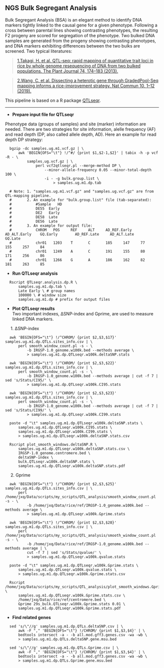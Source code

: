 ## NGS Bulk Segregant Analysis
Bulk Segregant Analysis (BSA) is an elegant method to identify DNA markers tightly linked to the causal gene for a given phenotype. Following a cross between parental lines showing contrasting phenotypes, the resulting F2 progeny are scored for segregation of the phenotype. Two bulked DNA samples are generated from the progeny showing contrasting phenotypes, and DNA markers exhibiting differences between the two bulks are screened. Two typical literatures:
>[1.Takagi, H. et al. QTL-seq: rapid mapping of quantitative trait loci in rice by whole genome resequencing of DNA from two bulked populations. The Plant Journal 74, 174–183 (2013).](https://onlinelibrary.wiley.com/doi/abs/10.1111/tpj.12105)</br>

>[2.Wang, C. et al. Dissecting a heterotic gene through GradedPool-Seq mapping informs a rice-improvement strategy. Nat Commun 10, 1–12 (2019).](https://www.nature.com/articles/s41467-019-11017-y)</br>

This pipeline is based on a R package [QTLseqr](https://acsess.onlinelibrary.wiley.com/doi/full/10.3835/plantgenome2018.01.0006).

---
* **Prepare input file for QTLseqr**

Phenotype data (groups of samples) and site (marker) information are needed. There are two strategies for site information, alelle frequency (AF) and read depth (DP, also called allele depth, AD). Here an example for read depth DP strategy:

```
  bgzip -dc samples.ug.m1.vcf.gz | \
      awk 'BEGIN{OFS="\t"} !/^#/ {print $1,$2-1,$2}' | tabix -h -p vcf -R - \
          samples.ug.vcf.gz | \
              perl vcf2qtlseqr.pl --merge-method DP \
                  --minor-allele-frequency 0.05 --minor-total-depth 100 \
                  -i - -g bulk.group.list \
                      > samples.ug.m1.dp.tab

  # Note: 1. "samples.ug.m1.vcf.gz" and "samples.ug.vcf.gz" are from QTL-mapping pipeline.
  #       2. An example for "bulk.group.list" file (tab-separated):
  #           #Sample	HD
  #           DE55	Early
  #           DE2	Early
  #           DE58	Late
  #           DE56	Late
  #       3. An example for output file:
  #           CHROM   POS     REF     ALT     AD_REF.Early    AD_ALT.Early    GQ.Early        AD_REF.Late     AD_ALT.Late     GQ.Late
  #           chr01   1203    T       C       185     147     77      155     257     84
  #           chr01   1249    A       C       191     155     80      171     256     86
  #           chr01   1266    G       A       186     162     82      181     263     85
```

* **Run QTLseqr analysis**

```
  Rscript QTLseqr.analysis.dp.R \
      samples.ug.m1.dp.tab \
      Late Early \ # group names
      100000 \ # window size
      samples.ug.m1.dp # prefix for output files
```

* **Plot QTLseqr results**</br>
Two important indexes, ΔSNP-index and Gprime, are used to measure linked DNA markers. </br>

&emsp; 1. ΔSNP-index
```
  awk 'BEGIN{OFS="\t"} !/^CHROM/ {print $2,$3,$17}' samples.ug.m1.dp.QTLs.sites_info.csv | \
      perl smooth_window_count.pl -s - \
          -b IRGSP-1.0_genome.w100k.bed --methods average \
          > samples.ug.m1.dp.QTLseqr.w100k.deltaSNP.stats
  
  awk 'BEGIN{OFS="\t"} !/^CHROM/ {print $2,$3,$22}' samples.ug.m1.dp.QTLs.sites_info.csv | \
      perl smooth_window_count.pl -s - \
          -b IRGSP-1.0_genome.w100k.bed --methods average | cut -f 7 | sed 's/Stats/CI95/' \
          > samples.ug.m1.dp.QTLseqr.w100k.CI95.stats
  
  awk 'BEGIN{OFS="\t"} !/^CHROM/ {print $2,$3,$23}' samples.ug.m1.dp.QTLs.sites_info.csv | \
      perl smooth_window_count.pl -s - \
          -b IRGSP-1.0_genome.w100k.bed --methods average | cut -f 7 | sed 's/Stats/CI99/' \
          > samples.ug.m1.dp.QTLseqr.w100k.CI99.stats
  
  paste -d "\t" samples.ug.m1.dp.QTLseqr.w100k.deltaSNP.stats \
      samples.ug.m1.dp.QTLseqr.w100k.CI95.stats \
      samples.ug.m1.dp.QTLseqr.w100k.CI99.stats \
      > samples.ug.m1.dp.QTLseqr.w100k.deltaSNP.stats.csv

  Rscript plot_smooth_windows.deltaSNP.R \
      samples.ug.m1.dp.QTLseqr.w100k.deltaSNP.stats.csv \
      IRGSP-1.0_genome.centromere.bed \
      deltaSNP-index \
      bulk.QTLseqr.w100k.deltaSNP.stats \
      samples.ug.m1.dp.QTLseqr.w100k.deltaSNP.stats.pdf
```

&emsp; 2. Gprime
```
  awk 'BEGIN{OFS="\t"} !/^CHROM/ {print $2,$3,$25}' samples.ug.m1.dp.QTLs.sites_info.csv | \
      perl /home/jxq/Data/scripts/my_scripts/QTL_analysis/smooth_window_count.pl -s - \
          -b /home/jxq/Data/rice/ref/IRGSP-1.0_genome.w100k.bed --methods average \
          > samples.ug.m1.dp.QTLseqr.w100k.Gprime.stats
  
  awk 'BEGIN{OFS="\t"} !/^CHROM/ {print $2,$3,$28}' samples.ug.m1.dp.QTLs.sites_info.csv | \
      perl /home/jxq/Data/scripts/my_scripts/QTL_analysis/smooth_window_count.pl -s - \
          -b /home/jxq/Data/rice/ref/IRGSP-1.0_genome.w100k.bed --methods average | \
          cut -f 7 | sed 's/Stats/qvalue/' \
          > samples.ug.m1.dp.QTLseqr.w100k.qvalue.stats
  
  paste -d "\t" samples.ug.m1.dp.QTLseqr.w100k.Gprime.stats \
      samples.ug.m1.dp.QTLseqr.w100k.qvalue.stats \
      > samples.ug.m1.dp.QTLseqr.w100k.Gprime.stats.csv

  Rscript /home/jxq/Data/scripts/my_scripts/QTL_analysis/plot_smooth_windows.Gprime.R \
      samples.ug.m1.dp.QTLseqr.w100k.Gprime.stats.csv \
      /home/jxq/Data/rice/ref/centromere.bed \
      Gprime 29s_bulk.QTLseqr.w100k.Gprime.stats 0.01 \
      samples.ug.m1.dp.QTLseqr.w100k.Gprime.stats.pdf
```

* **Find related genes**
```
  sed 's/\"//g' samples.ug.m1.dp.QTLs.deltaSNP.csv | \
      awk -F "," 'BEGIN{OFS="\t"} !/CHROM/ {print $1,$3,$4}' | \
      bedtools intersect -a - -b all.mod.gff3.genes.csv -wa -wb \
      > samples.ug.m1.dp.QTLs.deltaSNP.gene.msu.bed

  sed 's/\"//g' samples.ug.m1.dp.QTLs.Gprime.csv | \
      awk -F "," 'BEGIN{OFS="\t"} !/CHROM/ {print $1,$3,$4}' | \
      bedtools intersect -a - -b all.mod.gff3.genes.csv -wa -wb \
      > samples.ug.m1.dp.QTLs.Gprime.gene.msu.bed
```


